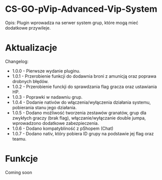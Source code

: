 # CS-GO-pVip-Advanced-Vip-System
Opis:
Plugin wprowadza na serwer system grup, które mogą mieć dodatkowe przywileje.

# Aktualizacje
Changelog:
  - 1.0.0 - Pierwsze wydanie pluginu.
  - 1.0.1 - Przerobienie funkcji do dodawnia broni z amunicją oraz poprawa drobnych błędów.
  - 1.0.2 - Przerobienie funckji do sprawdzania flag gracza oraz ustawiania HP.
  - 1.0.3 - Poprawki w nadawniu grup.
  - 1.0.4 - Dodanie nativów do włączenia/wyłączenia działania systemu, pobierania stanu jego działania.
  - 1.0.5 - Dodano możliwość tworzenia zestawów granatów, grup dla zwykłych graczy (brak flag), włączanie/wyłączanie double jumpa, wprowadzono dodatkowe zabezpieczenia.
  - 1.0.6 - Dodano kompatybliność z pShopem (Chat) 
  - 1.0.7 - Dodano nativ, który pobiera ID grupy na podstawie jej flag oraz teamu.

# Funkcje
Coming soon
